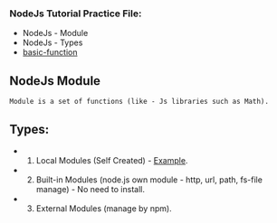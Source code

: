### NodeJs Tutorial Practice File: 

* NodeJs - Module
* NodeJs - Types
* [basic-function](https://islamhossain.info/)


## NodeJs Module 
    Module is a set of functions (like - Js libraries such as Math). 

## Types: 

* 1. Local Modules (Self Created) - [Example](https://github.com/Islam2718/nodejs-basic-tutorial/blob/main/PracticeFiles/basic-function.js).
* 2. Built-in Modules (node.js own module - http, url, path, fs-file manage) - No need to install.
* 3. External Modules (manage by npm).